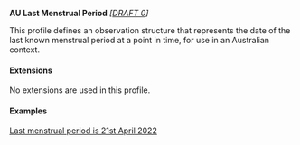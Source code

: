 **AU Last Menstrual Period** *[[DRAFT 0](guidance.html)]*

This profile defines an observation structure that represents the date of the last known menstrual period at a point in time, for use in an Australian context.


#### Extensions
No extensions are used in this profile.


#### Examples

[Last menstrual period is 21st April 2022](Observation-lastmenstrualperiod-example0.html)
